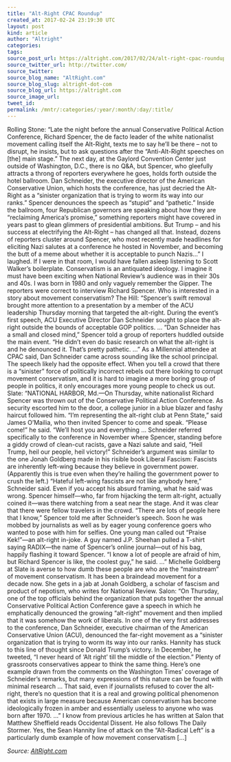 ```yaml
---
title: "Alt-Right CPAC Roundup"
created_at: 2017-02-24 23:19:30 UTC
layout: post
kind: article
author: "Altright"
categories: 
tags: 
source_post_url: https://altright.com/2017/02/24/alt-right-cpac-roundup/
source_twitter_url: http://twitter.com/
source_twitter: 
source_blog_name: "AltRight.com"
source_blog_slug: altright-dot-com
source_blog_url: https://altright.com
source_image_url: 
tweet_id:
permalink: /mntr/:categories/:year/:month/:day/:title/
---
```

Rolling Stone: &#8220;Late the night before the annual Conservative Political Action Conference, Richard Spencer, the de facto leader of the white nationalist movement calling itself the Alt-Right, texts me to say he&#8217;ll be there – not to disrupt, he insists, but to ask questions after the &#8220;Anti-Alt-Right speeches on [the] main stage.&#8221; The next day, at the Gaylord Convention Center just outside of Washington, D.C., there is no Q&#038;A, but Spencer, who gleefully attracts a throng of reporters everywhere he goes, holds forth outside the hotel ballroom. Dan Schneider, the executive director of the American Conservative Union, which hosts the conference, has just decried the Alt-Right as a &#8220;sinister organization that is trying to worm its way into our ranks.&#8221; Spencer denounces the speech as &#8220;stupid&#8221; and &#8220;pathetic.&#8221; Inside the ballroom, four Republican governors are speaking about how they are &#8220;reclaiming America&#8217;s promise,&#8221; something reporters might have covered in years past to glean glimmers of presidential ambitions. But Trump – and his success at electrifying the Alt-Right – has changed all that. Instead, dozens of reporters cluster around Spencer, who most recently made headlines for eliciting Nazi salutes at a conference he hosted in November, and becoming the butt of a meme about whether it is acceptable to punch Nazis&#8230;&#8221; I laughed. If I were in that room, I would have fallen asleep listening to Scott Walker&#8217;s boilerplate. Conservatism is an antiquated ideology. I imagine it must have been exciting when National Review&#8216;s audience was in their 30s and 40s. I was born in 1980 and only vaguely remember the Gipper. The reporters were correct to interview Richard Spencer. Who is interested in a story about movement conservatism? The Hill: &#8220;Spencer&#8217;s swift removal brought more attention to a presentation by a member of the ACU leadership Thursday morning that targeted the alt-right. During the event&#8217;s first speech, ACU Executive Director Dan Schneider sought to place the alt-right outside the bounds of acceptable GOP politics. &#8230; “Dan Schneider has a small and closed mind,” Spencer told a group of reporters huddled outside the main event. “He didn’t even do basic research on what the alt-right is and he denounced it. That’s pretty pathetic. &#8230;&#8221; As a Millennial attendee at CPAC said, Dan Schneider came across sounding like the school principal. The speech likely had the opposite effect. When you tell a crowd that there is a &#8220;sinister&#8221; force of politically incorrect rebels out there looking to corrupt movement conservatism, and it is hard to imagine a more boring group of people in politics, it only encourages more young people to check us out. Slate: &#8220;NATIONAL HARBOR, Md.—On Thursday, white nationalist Richard Spencer was thrown out of the Conservative Political Action Conference. As security escorted him to the door, a college junior in a blue blazer and fashy haircut followed him. “I’m representing the alt-right club at Penn State,” said James O’Mailia, who then invited Spencer to come and speak. “Please come!” he said. “We’ll host you and everything &#8230; Schneider referred specifically to the conference in November where Spencer, standing before a giddy crowd of clean-cut racists, gave a Nazi salute and said, “Heil Trump, heil our people, heil victory!” Schneider’s argument was similar to the one Jonah Goldberg made in his risible book Liberal Fascism: Fascists are inherently left-wing because they believe in government power. (Apparently this is true even when they’re hailing the government power to crush the left.) “Hateful left-wing fascists are not like anybody here,” Schneider said. Even if you accept his absurd framing, what he said was wrong. Spencer himself—who, far from hijacking the term alt-right, actually coined it—was there watching from a seat near the stage. And it was clear that there were fellow travelers in the crowd. “There are lots of people here that I know,” Spencer told me after Schneider’s speech. Soon he was mobbed by journalists as well as by eager young conference goers who wanted to pose with him for selfies. One young man called out “Praise Kek!”—an alt-right in-joke. A guy named J.P. Sheehan pulled a T-shirt saying RADIX—the name of Spencer’s online journal—out of his bag, happily flashing it toward Spencer. “I know a lot of people are afraid of him, but Richard Spencer is like, the coolest guy,” he said. &#8230;&#8221; Michelle Goldberg at Slate is averse to how dumb these people are who are the &#8220;mainstream&#8221; of movement conservatism. It has been a braindead movement for a decade now. She gets in a jab at Jonah Goldberg, a scholar of fascism and product of nepotism, who writes for National Review. Salon: &#8220;On Thursday, one of the top officials behind the organization that puts together the annual Conservative Political Action Conference gave a speech in which he emphatically denounced the growing “alt-right” movement and then implied that it was somehow the work of liberals. In one of the very first addresses to the conference, Dan Schneider, executive chairman of the American Conservative Union (ACU), denounced the far-right movement as a “sinister organization that is trying to worm its way into our ranks. Hannity has stuck to this line of thought since Donald Trump’s victory. In December, he tweeted, “I never heard of ‘Alt right’ till the middle of the election.” Plenty of grassroots conservatives appear to think the same thing. Here’s one example drawn from the comments on the Washington Times’ coverage of Schneider’s remarks, but many expressions of this nature can be found with minimal research &#8230; That said, even if journalists refused to cover the alt-right, there’s no question that it is a real and growing political phenomenon that exists in large measure because American conservatism has become ideologically frozen in amber and essentially useless to anyone who was born after 1970. &#8230;&#8221; I know from previous articles he has written at Salon that Matthew Sheffield reads Occidental Dissent. He also follows The Daily Stormer. Yes, the Sean Hannity line of attack on the &#8220;Alt-Radical Left&#8221; is a particularly dumb example of how movement conservatism [&#8230;]<div class="">
    <i>Source: <a href="https://altright.com">AltRight.com</a></i>
</div>
